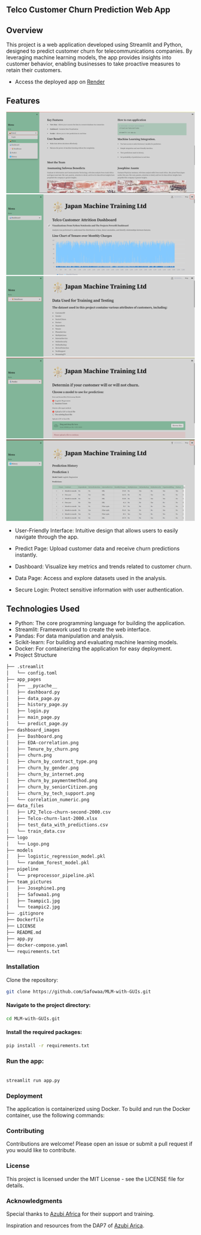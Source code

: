 ## Telco Customer Churn Prediction Web App


## Overview
 This project is a web application developed using Streamlit and Python, designed to predict customer churn for telecommunications companies. By leveraging machine learning models, the app provides insights into customer behavior, enabling businesses to take proactive measures to retain their customers.
- Access the deployed app on [Render](https://mlm-with-guis.onrender.com/)


## **Features**
![.](https://github.com/Safowaa/MLM-with-GUIs/blob/master/readmePictures/Screenshot%202024-09-21%20163448.png)
![.](https://github.com/Safowaa/MLM-with-GUIs/blob/master/readmePictures/Screenshot%202024-09-01%20202247.png)
![.](https://github.com/Safowaa/MLM-with-GUIs/blob/master/readmePictures/Screenshot%202024-09-01%20202147.png)
![.](https://github.com/Safowaa/MLM-with-GUIs/blob/master/readmePictures/Screenshot%202024-09-01%20202128.png)
![.](https://github.com/Safowaa/MLM-with-GUIs/blob/master/readmePictures/Screenshot%202024-09-01%20202059.png)


- User-Friendly Interface: Intuitive design that allows users to easily navigate through the app.

- Predict Page: Upload customer data and receive churn predictions instantly.

- Dashboard: Visualize key metrics and trends related to customer churn.

- Data Page: Access and explore datasets used in the analysis.

- Secure Login: Protect sensitive information with user authentication.


## **Technologies Used**

- Python: The core programming language for building the application.
- Streamlit: Framework used to create the web interface.
- Pandas: For data manipulation and analysis.
- Scikit-learn: For building and evaluating machine learning models.
- Docker: For containerizing the application for easy deployment.
- Project Structure


``` bash
├── .streamlit
│   └── config.toml
├── app_pages
│   ├── __pycache__
│   ├── dashboard.py
│   ├── data_page.py
│   ├── history_page.py
│   ├── login.py
│   ├── main_page.py
│   └── predict_page.py
├── dashboard_images
│   ├── Dashboard.png
│   ├── EDA-correlation.png
│   ├── Tenure_by_churn.png
│   ├── churn.png
│   ├── churn_by_contract_type.png
│   ├── churn_by_gender.png
│   ├── churn_by_internet.png
│   ├── churn_by_paymentmethod.png
│   ├── churn_by_seniorCitizen.png
│   ├── churn_by_tech_support.png
│   └── correlation_numeric.png
├── data_files
│   ├── LP2_Telco-churn-second-2000.csv
│   ├── Telco-churn-last-2000.xlsx
│   ├── test_data_with_predictions.csv
│   └── train_data.csv
├── logo
│   └── Logo.png
├── models
│   ├── logistic_regression_model.pkl
│   └── random_forest_model.pkl
├── pipeline
│   └── preprocessor_pipeline.pkl
├── team_pictures
│   ├── Josephine1.png
│   ├── Safowaa1.png
│   ├── Teampic1.jpg
│   └── teampic2.jpg
├── .gitignore
├── Dockerfile
├── LICENSE
├── README.md
├── app.py
├── docker-compose.yaml
└── requirements.txt
```

### Installation
Clone the repository:
```bash
git clone https://github.com/Safowaa/MLM-with-GUIs.git
```

#### Navigate to the project directory:
```bash
cd MLM-with-GUIs.git
```

#### Install the required packages:
```bash
pip install -r requirements.txt
```

### Run the app:
```bash

streamlit run app.py
```

### Deployment

The application is containerized using Docker. To build and run the Docker container, use the following commands:

### Contributing

Contributions are welcome! Please open an issue or submit a pull request if you would like to contribute.

### License

This project is licensed under the MIT License - see the LICENSE file for details.

### Acknowledgments

Special thanks to [Azubi Africa](https://www.azubiafrica.org/data-analytics?utm_source=medium,linkedin&utm_medium=articles&utm_campaign=DAP+Learners) for their support and training.

Inspiration and resources from the DAP7 of [Azubi Arica](https://www.azubiafrica.org/data-analytics?utm_source=medium,linkedin&utm_medium=articles&utm_campaign=DAP+Learners).
